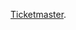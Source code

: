[Ticketmaster](https://docs.google.com/drawings/d/11bQH2kiRma-5naEyYxk8CbVnE0Pmdz1O3a5CQKRxhHg/edit).
